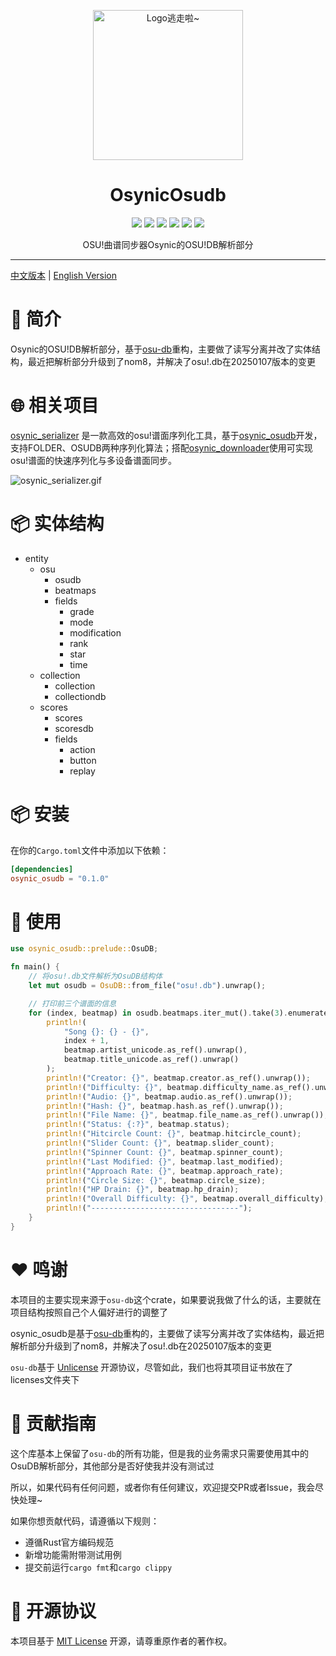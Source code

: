 <!-- markdownlint-disable MD033 MD041 MD045 -->
<p align="center" dir="auto">
    <img style="height:240px;width:240px" src="https://s2.loli.net/2025/03/10/GSsjOcHqdtBkyu9.png" alt="Logo逃走啦~"/>
</p>

<h1 align="center" tabindex="-1" class="heading-element" dir="auto">OsynicOsudb</h1>

<p align="center">
  <a href="https://www.rust-lang.org/" target="_blank"><img src="https://img.shields.io/badge/Rust-1.85%2B-blue"/></a>
  <a href="https://crates.io/crates/osynic_osudb" target="_blank"><img src="https://img.shields.io/crates/v/osynic_osudb"/></a>
  <a href="https://docs.rs/osynic_osudb" target="_blank"><img src="https://img.shields.io/docsrs/osynic_osudb/0.1.0"/></a>
  <a href="https://github.com/osynicite/osynic_osudb" target="_blank"><img src="https://img.shields.io/badge/License-MIT-green.svg"/></a>
  <a href="https://discord.gg/JWyvc6M5" target="_blank"><img src="https://img.shields.io/badge/chat-discord-7289da.svg"/></a>
  <a href="https://github.com/osynicite" target="_blank"><img src="https://img.shields.io/badge/buy%20me-a%20coffee-orange.svg?style=flat-square"/></a>

</p>

<p align="center">
    OSU!曲谱同步器Osynic的OSU!DB解析部分
</p>

<hr />

[中文版本](README.md) | [English Version](README_EN.md)

# 📄 简介

Osynic的OSU!DB解析部分，基于[osu-db](https://crates.io/crates/osu-db)重构，主要做了读写分离并改了实体结构，最近把解析部分升级到了nom8，并解决了osu!.db在20250107版本的变更

# 🌐 相关项目

[osynic_serializer](https://github.com/osynicite/osynic_serializer) 是一款高效的osu!谱面序列化工具，基于[osynic_osudb](https://github.com/osynicite/osynic_osudb)开发，支持FOLDER、OSUDB两种序列化算法；搭配[osynic_downloader](https://github.com/osynicite/osynic_downloader)使用可实现osu!谱面的快速序列化与多设备谱面同步。

![osynic_serializer.gif](https://s2.loli.net/2025/03/10/cwsgFnTEa76xiWQ.gif)

# 📦 实体结构

- entity
  - osu
    - osudb
    - beatmaps
    - fields
      - grade
      - mode
      - modification
      - rank
      - star
      - time
  - collection
    - collection
    - collectiondb
  - scores
    - scores
    - scoresdb
    - fields
      - action
      - button
      - replay

# 📦 安装

在你的`Cargo.toml`文件中添加以下依赖：

```toml
[dependencies]
osynic_osudb = "0.1.0"
```

# 📖 使用

```rust
use osynic_osudb::prelude::OsuDB;

fn main() {
    // 将osu!.db文件解析为OsuDB结构体
    let mut osudb = OsuDB::from_file("osu!.db").unwrap();

    // 打印前三个谱面的信息
    for (index, beatmap) in osudb.beatmaps.iter_mut().take(3).enumerate() {
        println!(
            "Song {}: {} - {}",
            index + 1,
            beatmap.artist_unicode.as_ref().unwrap(),
            beatmap.title_unicode.as_ref().unwrap()
        );
        println!("Creator: {}", beatmap.creator.as_ref().unwrap());
        println!("Difficulty: {}", beatmap.difficulty_name.as_ref().unwrap());
        println!("Audio: {}", beatmap.audio.as_ref().unwrap());
        println!("Hash: {}", beatmap.hash.as_ref().unwrap());
        println!("File Name: {}", beatmap.file_name.as_ref().unwrap());
        println!("Status: {:?}", beatmap.status);
        println!("Hitcircle Count: {}", beatmap.hitcircle_count);
        println!("Slider Count: {}", beatmap.slider_count);
        println!("Spinner Count: {}", beatmap.spinner_count);
        println!("Last Modified: {}", beatmap.last_modified);
        println!("Approach Rate: {}", beatmap.approach_rate);
        println!("Circle Size: {}", beatmap.circle_size);
        println!("HP Drain: {}", beatmap.hp_drain);
        println!("Overall Difficulty: {}", beatmap.overall_difficulty);
        println!("---------------------------------");
    }
}
```

# ❤️ 鸣谢

本项目的主要实现来源于`osu-db`这个crate，如果要说我做了什么的话，主要就在项目结构按照自己个人偏好进行的调整了

osynic_osudb是基于[osu-db](https://crates.io/crates/osu-db)重构的，主要做了读写分离并改了实体结构，最近把解析部分升级到了nom8，并解决了osu!.db在20250107版本的变更

`osu-db`基于 [Unlicense](http://unlicense.org) 开源协议，尽管如此，我们也将其项目证书放在了licenses文件夹下

# 🤝 贡献指南

这个库基本上保留了`osu-db`的所有功能，但是我的业务需求只需要使用其中的OsuDB解析部分，其他部分是否好使我并没有测试过

所以，如果代码有任何问题，或者你有任何建议，欢迎提交PR或者Issue，我会尽快处理~

如果你想贡献代码，请遵循以下规则：

- 遵循Rust官方编码规范
- 新增功能需附带测试用例
- 提交前运行`cargo fmt`和`cargo clippy`

# 📜 开源协议

本项目基于 [MIT License](LICENSE) 开源，请尊重原作者的著作权。
